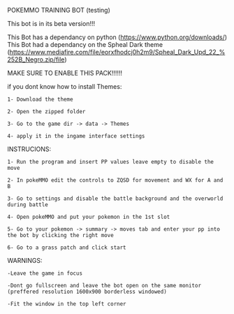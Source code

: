 POKEMMO TRAINING BOT (testing)

This bot is in its beta version!!!

This Bot has a dependancy on python (https://www.python.org/downloads/)
This Bot had a dependancy on the Spheal Dark theme (https://www.mediafire.com/file/eorxfhodcj0h2m9/Spheal_Dark_Upd_22_%252B_Negro.zip/file)

MAKE SURE TO ENABLE THIS PACK!!!!!!

if you dont know how to install Themes:

    1- Download the theme

    2- Open the zipped folder

    3- Go to the game dir -> data -> Themes

    4- apply it in the ingame interface settings

INSTRUCIONS:

    1- Run the program and insert PP values leave empty to disable the move

    2- In pokeMMO edit the controls to ZQSD for movement and WX for A and B

    3- Go to settings and disable the battle background and the overworld during battle

    4- Open pokeMMO and put your pokemon in the 1st slot

    5- Go to your pokemon -> summary -> moves tab and enter your pp into the bot by clicking the right move

    6- Go to a grass patch and click start

WARNINGS:

    -Leave the game in focus

    -Dont go fullscreen and leave the bot open on the same monitor (preffered resolution 1600x900 borderless windowed)

    -Fit the window in the top left corner